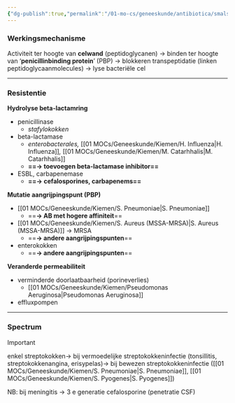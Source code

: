 ```yaml
---
{"dg-publish":true,"permalink":"/01-mo-cs/geneeskunde/antibiotica/smalspectrum-penicilline/","noteIcon":"","created":"2024-11-24T10:57:20.583+01:00","updated":"2024-12-29T13:58:43.313+01:00"}
---
```


### Werkingsmechanisme

Activiteit ter hoogte van **celwand** (peptidoglycanen) → binden ter hoogte van ‘**penicillinbinding protein**’ (PBP) → blokkeren transpeptidatie (linken peptidoglycaanmolecules) → lyse bacteriële cel

  

---

  

### Resistentie

**Hydrolyse beta-lactamring**

- penicillinase
    - _stafylokokken_
- beta-lactamase
    - _enterobacterales,_ [[01 MOCs/Geneeskunde/Kiemen/H. Influenza\|H. Influenza]]_,_ [[01 MOCs/Geneeskunde/Kiemen/M. Catarhhalis\|M. Catarhhalis]]
    - **==→ toevoegen beta-lactamase inhibitor==**
- ESBL, carbapenemase
    - **==→ cefalosporines, carbapenems==**

  

**Mutatie aangrijpingspunt (PBP)**

- [[01 MOCs/Geneeskunde/Kiemen/S. Pneumoniae\|S. Pneumoniae]]
    - ==**→ AB met hogere affiniteit**==
- [[01 MOCs/Geneeskunde/Kiemen/S. Aureus (MSSA-MRSA)\|S. Aureus (MSSA-MRSA)]] → MRSA
    - ==**→ andere aangrijpingspunten**==
- enterokokken
    - ==**→ andere aangrijpingspunten**==

  

**Veranderde permeabiliteit**

- verminderde doorlaatbaarheid (porineverlies)
    - [[01 MOCs/Geneeskunde/Kiemen/Pseudomonas Aeruginosa\|Pseudomonas Aeruginosa]]
- effluxpompen

---

  

### Spectrum

> [!important]  
> enkel streptokokken→ bij vermoedelijke streptokokkeninfectie (tonsillitis, streptokokkenangina, erisypelas)→ bij bewezen streptokokkeninfectie ([[01 MOCs/Geneeskunde/Kiemen/S. Pneumoniae\|S. Pneumoniae]], [[01 MOCs/Geneeskunde/Kiemen/S. Pyogenes\|S. Pyogenes]])  

  

NB: bij meningitis → 3 e generatie cefalosporine (penetratie CSF)